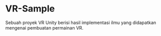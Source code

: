 # VR-Sample
Sebuah proyek VR Unity berisi hasil implementasi ilmu yang didapatkan mengenai pembuatan permainan VR.

